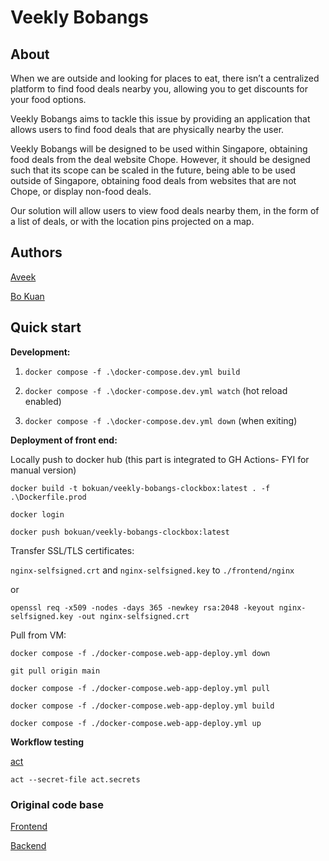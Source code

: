 # Veekly Bobangs

## About

When we are outside and looking for places to eat, there isn’t a centralized platform to find food deals nearby you, allowing you to get discounts for your food options.

Veekly Bobangs aims to tackle this issue by providing an application that allows users to find food deals that are physically nearby the user.

Veekly Bobangs will be designed to be used within Singapore, obtaining food deals from the deal website Chope. However, it should be designed such that its scope can be scaled in the future, being able to be used outside of Singapore, obtaining food deals from websites that are not Chope, or display non-food deals.

Our solution will allow users to view food deals nearby them, in the form of a list of deals, or with the location pins projected on a map. 

## Authors

[Aveek](https://github.com/magichampz)

[Bo Kuan](https://github.com/bokuanT)

## Quick start

**Development:**

1. `docker compose -f .\docker-compose.dev.yml build`

2. `docker compose -f .\docker-compose.dev.yml watch` (hot reload enabled)

3. `docker compose -f .\docker-compose.dev.yml down` (when exiting)

**Deployment of front end:**

Locally push to docker hub (this part is integrated to GH Actions- FYI for manual version)

`docker build -t bokuan/veekly-bobangs-clockbox:latest . -f .\Dockerfile.prod`

`docker login`

`docker push bokuan/veekly-bobangs-clockbox:latest`

Transfer SSL/TLS certificates:

`nginx-selfsigned.crt` and `nginx-selfsigned.key` to `./frontend/nginx` 

or

`openssl req -x509 -nodes -days 365 -newkey rsa:2048 -keyout nginx-selfsigned.key -out nginx-selfsigned.crt`

Pull from VM:

`docker compose -f ./docker-compose.web-app-deploy.yml down`

`git pull origin main`

`docker compose -f ./docker-compose.web-app-deploy.yml pull`

`docker compose -f ./docker-compose.web-app-deploy.yml build`

`docker compose -f ./docker-compose.web-app-deploy.yml up`

**Workflow testing**

[act](https://github.com/nektos/act)

`act --secret-file act.secrets`

### Original code base

[Frontend](https://github.com/bokuanT/veekly-bobangs)

[Backend](https://github.com/magichampz/deals-getter)
